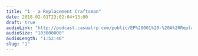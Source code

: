 ```yaml
---
title: "1 - a Replacement Craftsman"
date: 2018-02-01T23:02:04+13:00
draft: true
audioLink: "http://podcast.casualrp.com/public/EP%20001%20-%20A%20Replacement%20Craftsman.mp3"
audioSize: "103000000"
audioLength: "1:52:46"
slug: "1"
---
```

